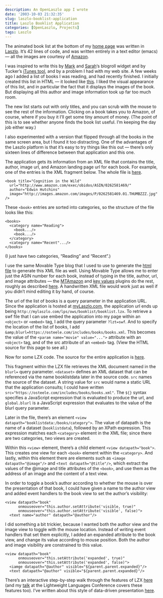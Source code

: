 ```yaml
---
description: An OpenLaszlo app I wrote
date: '2003-10-03 21:32:35'
slug: laszlo-booklist-application
title: Laszlo Booklist Application
categories: [OpenLaszlo, Projects]
tags: Laszlo
---
```


The animated book list at the bottom of my [home page](https://osteele.com/) was written in [Laszlo](http://www.laszlosystems.com/). It’s 42 lines of code, and was written entirely in a text editor (emacs) — all the images are courtesy of [Amazon](http://www.amazon.com/).

I was inspired to write this by [Mark](http://drdreff.blogspot.com/) and [Sarah](http://www.ultrasaurus.com/sarahblog/archives/000079.html)‘s blogroll widget and by Tucker’s [iTunes tool](http://www.ultrasaurus.com/sarahblog/archives/000079.html), and by a problem I had with my web site. A few weeks ago I added a list of books I was reading, and had recently finished. I initially created this list in HTML — it looked like [this](https://osteele.com/includes/books/index.html). I liked the visual appearance of this list, and in particular the fact that it displays the images of the book. But displaying all this author and image information took up far too much room.

The new list starts out with only titles, and you can scrub with the mouse to see the rest of the information. Clicking on a book takes you to Amazon, of course, where if you buy it I’ll get some tiny amount of money. (The point of this is to see whether anyone finds the book list useful. I’m keeping the day job either way.)

I also experimented with a version that flipped through all the books in the same screen area, but I found it too distracting. One of the advantages of the Laszlo platform is that it’s easy to try things like this out — there’s only sixteen lines of difference between that application and this one.

The application gets its information from an XML file that contains the title, author, image url, and Amazon landing page url for each book. For example, one of the entries is the XML fragment below. The whole file is [here](https://osteele.com/includes/books/index.xml).

    <book title="Cognition in the Wild"
      url="http://www.amazon.com/exec/obidos/ASIN/0262581469/"
      author="Edwin Hutchins"
      image="http://images.amazon.com/images/P/0262581469.01.THUMBZZZ.jpg" />

These `<book>` entries are sorted into categories, so the structure of the file looks like this:

    <books>
      <category name="Reading">
        <book.../>
        <book.../>
      </category>
      <category name="Recent".../>
    </books>

(I just have two categories, “Reading” and “Recent”.)

I use the same Movable Type blog that I used to use to generate the [html file](https://osteele.com/includes/books/index.html) to generate this XML file as well. Using Movable Type allows me to enter just the ASIN number for each book, instead of typing in the title, author, url, and image attributes — the [MTAmazon](http://mtamazon.sourceforge.net/) and [key values](http://www.bradchoate.com/past/keyvalues.php) plugins do the rest, roughly as described [here](http://www.bradchoate.com/past/000899.php). A handwritten XML file would work just as well if you didn’t mind editing it by hand, of course.

The url of the list of books is a query parameter in the application URL. Since the application is hosted at [myLaszlo.com](http://mylaszlo.com/), the application url ends up being `http://mylaszlo.com/lps/ows/booklist/booklist.lzx`. To retrieve a swf file that I can use embed the application into my page within an `<object>` or `<embed>` tag, I add the query parameter `?lzt=swf`. And to specify the location of the list of books, I add `&amp;blurl=https://osteele.com/includes/books/books.xml`. This becomes the value of the `<param name="movie" value="...">` attribute with an `<object>` tag, and of the src attribute of an `<embed>` tag. (View the HTML source for this page to see all.)

Now for some LZX code. The source for the entire application is [here](http://mylaszlo.com/lps/ows/booklist/booklist.lzx?lzt=source).

<dataset name="booklistdata" src="$once{global.blurl}"
           type="http" autorequest="true"/>

This fragment within the LZX file retrieves the XML document named in the `blurl=` query parameter. `<dataset>` defines an XML dataset that can be referenced via the name booklistdata later in the source code. `src` names the source of the dataset. A string value for `src` would name a static URL that the application consults; I could have written `src="https://osteele.com/includes/books/books.xml"`. The `${}` syntax specifies a JavaScript expression that is evaluated to produce the url, and `global.blurl` is a JavaScript expression that evaluates to the value of the blurl query parameter.

Later in the file, there’s an element `<view datapath="booklistdata:/books/category">`. The value of datapath is the name of a dataset (`booklistdata`), followed by an XPath expression. This expression matches each `<category>` element in the XML file; since there are two categories, two views are created.

Within this `<view>` element, there’s a child element `<view datapath="book">`. This creates one view for each `<book>` element within the `<category>`. And lastly, within this element there are elements such as `<image datapath="@image"/>` and `<text datapath="@title"/>`, which extract the values of the @image and title attributes of the `<book>`, and use them as the address of an image and the content of a text view.

In order to toggle a book’s author according to whether the mouse is over the presentation of that book, I could have given a name to the author view and added event handlers to the book view to set the author’s visibility:

    <view datapath="book"
          onmouseover="this.author.setAttribute('visible, true)"
          onmouseover="this.author.setAttribute('visible', false)">
      <text name="author" datapath="@author"/>

I did something a bit trickier, because I wanted both the author view and the image view to toggle with the mouse location. Instead of writing event handlers that set them explicitly, I added an expanded attribute to the book view, and change its value according to mouse position. Both the author and image visibility are constrained to this value.

    <view datapath="book"
          onmouseover="this.setAttribute('expanded', true)"
          onmouseover="this.setAttribute('expanded', false)">
      <iamge datapath="@author" visible="${parent.parent.expanded}"/>
      <text datapath="@author" visible="${parent.parent.expanded}"/>

There’s an interactive step-by-step walk through the features of LZX [here](http://laszlosystems.com/lps/lzxplorer2/lzxplorer.htm) (and my [talk](http://ll2.ai.mit.edu/) at the Lightweight Languages Conference covers these features too). I’ve written about this style of data-driven presentation [here](https://osteele.com/archives/2003/08/rethinking_mvc.html).
